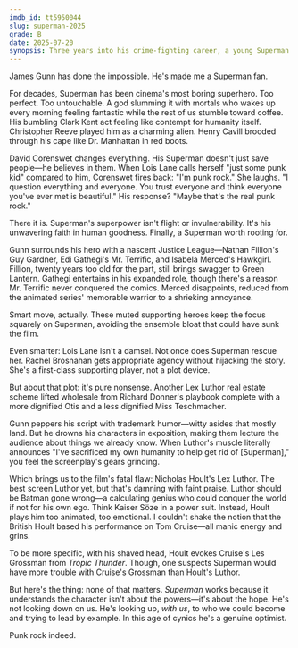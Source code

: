 ```yaml
---
imdb_id: tt5950044
slug: superman-2025
grade: B
date: 2025-07-20
synopsis: Three years into his crime-fighting career, a young Superman battles a series of schemes orchestrated by billionaire Lex Luthor.
---
```


James Gunn has done the impossible. He's made me a Superman fan.

For decades, Superman has been cinema's most boring superhero. Too perfect. Too untouchable. A god slumming it with mortals who wakes up every morning feeling fantastic while the rest of us stumble toward coffee. His bumbling Clark Kent act feeling like contempt for humanity itself. Christopher Reeve played him as a charming alien. Henry Cavill brooded through his cape like Dr. Manhattan in red boots.

David Corenswet changes everything. His Superman doesn't just save people—he believes in them. When Lois Lane calls herself "just some punk kid" compared to him, Corenswet fires back: "I'm punk rock." She laughs. "I question everything and everyone. You trust everyone and think everyone you've ever met is beautiful." His response? "Maybe that's the real punk rock."

There it is. Superman's superpower isn't flight or invulnerability. It's his unwavering faith in human goodness. Finally, a Superman worth rooting for.

Gunn surrounds his hero with a nascent Justice League—Nathan Fillion's Guy Gardner, Edi Gathegi's Mr. Terrific, and Isabela Merced's Hawkgirl. Fillion, twenty years too old for the part, still brings swagger to Green Lantern. Gathegi entertains in his expanded role, though there's a reason Mr. Terrific never conquered the comics. Merced disappoints, reduced from the animated series' memorable warrior to a shrieking annoyance.

Smart move, actually. These muted supporting heroes keep the focus squarely on Superman, avoiding the ensemble bloat that could have sunk the film.

Even smarter: Lois Lane isn't a damsel. Not once does Superman rescue her. Rachel Brosnahan gets appropriate agency without hijacking the story. She's a first-class supporting player, not a plot device.

But about that plot: it's pure nonsense. Another Lex Luthor real estate scheme lifted wholesale from Richard Donner's playbook complete with a more dignified Otis and a less dignified Miss Teschmacher.

Gunn peppers his script with trademark humor—witty asides that mostly land. But he drowns his characters in exposition, making them lecture the audience about things we already know. When Luthor's muscle literally announces "I've sacrificed my own humanity to help get rid of [Superman]," you feel the screenplay's gears grinding.

Which brings us to the film's fatal flaw: Nicholas Hoult's Lex Luthor. The best screen Luthor yet, but that's damning with faint praise. Luthor should be Batman gone wrong—a calculating genius who could conquer the world if not for his own ego. Think Kaiser Söze in a power suit. Instead, Hoult plays him too animated, too emotional. I couldn't shake the notion that the British Hoult based his performance on Tom Cruise—all manic energy and grins. 

To be more specific, with his shaved head, Hoult evokes Cruise's Les Grossman from _Tropic Thunder_. Though, one suspects Superman would have more trouble with Cruise's Grossman than Hoult's Luthor.

But here's the thing: none of that matters. _Superman_ works because it understands the character isn't about the powers—it's about the hope. He's not looking down on us. He's looking up, _with us_, to who we could become and trying to lead by example. In this age of cynics he's a genuine optimist.

Punk rock indeed.

